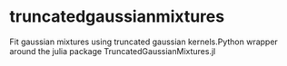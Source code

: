 # truncatedgaussianmixtures
 Fit gaussian mixtures using truncated gaussian kernels.Python wrapper around the julia package TruncatedGaussianMixtures.jl
